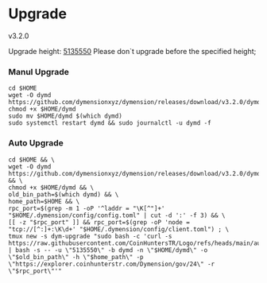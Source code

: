 # Upgrade

v3.2.0

Upgrade height: [5135550](https://explorer.coinhunterstr.com/Dymension/block/5135550)  Please don\`t upgrade before the specified height;

### Manul Upgrade

```
cd $HOME
wget -O dymd https://github.com/dymensionxyz/dymension/releases/download/v3.2.0/dymd
chmod +x $HOME/dymd
sudo mv $HOME/dymd $(which dymd)
sudo systemctl restart dymd && sudo journalctl -u dymd -f
```

### Auto Upgrade

```
cd $HOME && \
wget -O dymd https://github.com/dymensionxyz/dymension/releases/download/v3.2.0/dymd && \
chmod +x $HOME/dymd && \
old_bin_path=$(which dymd) && \
home_path=$HOME && \
rpc_port=$(grep -m 1 -oP '^laddr = "\K[^"]+' "$HOME/.dymension/config/config.toml" | cut -d ':' -f 3) && \
[[ -z "$rpc_port" ]] && rpc_port=$(grep -oP 'node = "tcp://[^:]+:\K\d+' "$HOME/.dymension/config/client.toml") ; \
tmux new -s dym-upgrade "sudo bash -c 'curl -s https://raw.githubusercontent.com/CoinHuntersTR/Logo/refs/heads/main/autoupgrade/upgrade.sh | bash -s -- -u \"5135550\" -b dymd -n \"$HOME/dymd\" -o \"$old_bin_path\" -h \"$home_path\" -p \"https://explorer.coinhunterstr.com/Dymension/gov/24\" -r \"$rpc_port\"'"
```
